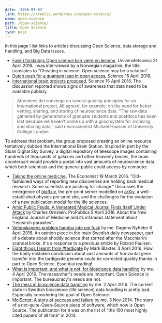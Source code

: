 ```yaml
---
date: '2016-04-04'
link: https://kraulis.wordpress.com/open-science/
name: open-science
path: /open-science/
title: Open Science
type: page
---
```

In this page I list links to articles discussing Open Science, data storage and handling, and Big Data issues.

- [Fusk i forskning: Open science kan være en løsning,](http://www.universitetsavisa.no/forskning/2016/04/21/Fusk-i-forskning-Open-science-kan-v%C3%A6re-en-l%C3%B8sning-56880.ece) Universitetsavisa 21 April 2016. I was interviewed by a Norwegian magazine, the title translates to "Cheating in science: Open science may be a solution".
- [Dutch push for a quantum leap in open access](http://science.sciencemag.org/content/352/6283/279.full), Science 15 April 2016.
- [International brain projects proposed](http://science.sciencemag.org/content/352/6283/277.full), Science 15 April 2016. The discussion reported shows signs of awareness that data need to be available publicly.

> Attendees did converge on several guiding principles for an international project. All agreed, for example, on the need for better vetting, sharing, and storing of neuroscience data. “The raw data gathered by generations of graduate students and postdocs has been lost because we haven't come up with a good system for archiving and sharing data,” said neuroscientist Michael Hausser of University College London.

To address that problem, the group proposed creating an online resource tentatively dubbed the International Brain Station. Inspired in part by the Sloan Digital Sky Survey, a digital repository of telescope images containing hundreds of thousands of galaxies and other heavenly bodies, the brain counterpart would provide a portal into vast amounts of neuroscience data, which both scientists and the general public could access by computer.
- [Taking the online medicine](http://www.economist.com/news/science-and-technology/21694990-old-fashioned-ways-reporting-new-discoveries-are-holding-back-medical-research), The Economist 19 March 2016. "Old-fashioned ways of reporting new discoveries are holding back medical research. Some scientists are pushing for change." Discusses the emergence of [bioRxiv](http://biorxiv.org/), the pre-print server modelled on [arXiv](https://arxiv.org/), a well-established physics pre-print site, and the challenges for the evolution of a new publication model for the life sciences.
- [Amid Public Feuds, A Venerated Medical Journal Finds Itself Under Attack](https://www.propublica.org/article/amid-public-feuds-a-venerated-medical-journal-finds-itself-under-attack) by Charles Ornstein. ProPublica 5 April 2016. About the New England Journal of Medicine and its infamous statement about "research parasites".
- [Vetenskapens problem handlar inte om fusk](http://www.dn.se/kultur-noje/kulturdebatt/vetenskapens-problem-handlar-inte-om-fusk/) by me. Dagens Nyheter 6 April 2016. An opinion piece in the main Swedish daily newspaper, part of a debate about shoddy science that started after the Macchiarini scandal broke. It's a response to a previous article by Roland Paulsen.
- [Eight things I learnt from #tardigate](http://nematodes.org/blog/eight-things-i-learnt-from-tardigate/) by Mark Blaxter. 3 April 2016. How the badly mistaken conclusion about vast amounts of horizontal gene transfer into the tardigrade genome could be corrected quickly thanks in part to Open Science. Essential reading!
- [What is important, and what is not, for bioscience  data handling](/2016/04/04/what-is-important-and-what-is-not-for-bioscience-data-handling/) by me. 4 April 2016. The researcher's needs are important. Open Science is important. The bureaucracy's needs are not.
- [The mess in bioscience data handling](/2016/04/02/the-mess-in-bioscience-data-handling/) by me. 2 April 2016. The current state in Swedish bioscience (life science) data handling is pretty bad. Especially considering the goal of Open Science.
- [MolScript: A story of success and failure](/2014/11/03/molscript-a-story-of-success-and-failure/) by me. 3 Nov 2014. The story of a not-quite-Open-Source piece of software, which now is Open Source. The publication for it was on the list of "the 100 most highly cited papers of all time" in 2014.

